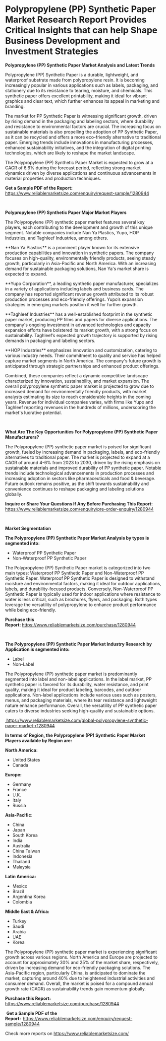 <p><h1>Polypropylene (PP) Synthetic Paper Market Research Report Provides Critical Insights that can help Shape Business Development and Investment Strategies</h1></p><p><strong>Polypropylene (PP) Synthetic Paper Market Analysis and Latest Trends</strong></p>
<p><p>Polypropylene (PP) Synthetic Paper is a durable, lightweight, and waterproof substrate made from polypropylene resin. It is becoming increasingly popular in various applications such as labels, packaging, and stationery due to its resistance to tearing, moisture, and chemicals. This synthetic paper offers excellent printability, making it ideal for vibrant graphics and clear text, which further enhances its appeal in marketing and branding.</p><p>The market for PP Synthetic Paper is witnessing significant growth, driven by rising demand in the packaging and labeling sectors, where durability and resistance to environmental factors are crucial. The increasing focus on sustainable materials is also propelling the adoption of PP Synthetic Paper, as it can be recycled and offers a more eco-friendly alternative to traditional paper. Emerging trends include innovations in manufacturing processes, enhanced sustainability initiatives, and the integration of digital printing technologies, which are likely to reshape the market landscape.</p><p>The Polypropylene (PP) Synthetic Paper Market is expected to grow at a CAGR of 6.6% during the forecast period, reflecting strong market dynamics driven by diverse applications and continuous advancements in material properties and production techniques.</p></p>
<p><strong>Get a Sample PDF of the Report:&nbsp;</strong> <a href="https://www.reliablemarketsize.com/enquiry/request-sample/1280944?utm_campaign=2809&utm_medium=2&utm_source=Github&utm_content=ia&utm_term=24032025&utm_id=polypropylene-pp-synthetic-paper">https://www.reliablemarketsize.com/enquiry/request-sample/1280944</a></p>
<p>&nbsp;</p>
<p><strong>Polypropylene (PP) Synthetic Paper Major Market Players</strong></p>
<p><p>The Polypropylene (PP) synthetic paper market features several key players, each contributing to the development and growth of this unique segment. Notable companies include Nan Ya Plastics, Yupo, HOP Industries, and Taghleef Industries, among others.</p><p>**Nan Ya Plastics** is a prominent player known for its extensive production capabilities and innovation in synthetic papers. The company focuses on high-quality, environmentally friendly products, seeing steady growth, particularly in Asia-Pacific and North America. With an increasing demand for sustainable packaging solutions, Nan Ya's market share is expected to expand.</p><p>**Yupo Corporation**, a leading synthetic paper manufacturer, specializes in a variety of applications including labels and business cards. The company has reported significant revenue growth attributed to its robust production processes and eco-friendly offerings. Yupo’s expansion strategies in emerging markets position it well for further growth.</p><p>**Taghleef Industries** has a well-established footprint in the synthetic paper market, producing PP films and papers for diverse applications. The company's ongoing investment in advanced technologies and capacity expansion efforts have bolstered its market growth, with a strong focus on sustainability. Taghleef’s expected growth trajectory is supported by rising demands in packaging and labeling sectors.</p><p>**HOP Industries** emphasizes innovation and customization, catering to various industry needs. Their commitment to quality and service has helped capture market segments in North America. The company's future growth is anticipated through strategic partnerships and enhanced product offerings.</p><p>Combined, these companies reflect a dynamic competitive landscape characterized by innovation, sustainability, and market expansion. The overall polypropylene synthetic paper market is projected to grow due to increased demand for environmentally friendly products, with market analysts estimating its size to reach considerable heights in the coming years. Revenue for individual companies varies, with firms like Yupo and Taghleef reporting revenues in the hundreds of millions, underscoring the market's lucrative potential.</p></p>
<p>&nbsp;</p>
<p><strong>What Are The Key Opportunities For Polypropylene (PP) Synthetic Paper Manufacturers?</strong></p>
<p><p>The Polypropylene (PP) synthetic paper market is poised for significant growth, fueled by increasing demand in packaging, labels, and eco-friendly alternatives to traditional paper. The market is projected to expand at a CAGR of around 4-6% from 2023 to 2030, driven by the rising emphasis on sustainable materials and improved durability of PP synthetic paper. Notable trends include technological advancements in production processes and increasing adoption in sectors like pharmaceuticals and food & beverage. Future outlook remains positive, as the shift towards sustainability and convenience continues to reshape packaging and labeling solutions globally.</p></p>
<p><strong>Inquire or Share Your Questions If Any Before Purchasing This Report:</strong> <a href="https://www.reliablemarketsize.com/enquiry/pre-order-enquiry/1280944?utm_campaign=2809&utm_medium=2&utm_source=Github&utm_content=ia&utm_term=24032025&utm_id=polypropylene-pp-synthetic-paper">https://www.reliablemarketsize.com/enquiry/pre-order-enquiry/1280944</a></p>
<p>&nbsp;</p>
<p><strong>Market Segmentation</strong></p>
<p><strong>The Polypropylene (PP) Synthetic Paper Market Analysis by types is segmented into:</strong></p>
<p><ul><li>Waterproof PP Synthetic Paper</li><li>Non-Waterproof PP Synthetic Paper</li></ul></p>
<p><p>The Polypropylene (PP) Synthetic Paper market is categorized into two main types: Waterproof PP Synthetic Paper and Non-Waterproof PP Synthetic Paper. Waterproof PP Synthetic Paper is designed to withstand moisture and environmental factors, making it ideal for outdoor applications, labels, and durability-focused products. Conversely, Non-Waterproof PP Synthetic Paper is typically used for indoor applications where resistance to water is less critical, such as brochures, flyers, and packaging. Both types leverage the versatility of polypropylene to enhance product performance while being eco-friendly.</p></p>
<p><strong>Purchase this Report:&nbsp;</strong><a href="https://www.reliablemarketsize.com/purchase/1280944?utm_campaign=2809&utm_medium=2&utm_source=Github&utm_content=ia&utm_term=24032025&utm_id=polypropylene-pp-synthetic-paper">https://www.reliablemarketsize.com/purchase/1280944</a></p>
<p>&nbsp;</p>
<p><strong>The Polypropylene (PP) Synthetic Paper Market Industry Research by Application is segmented into:</strong></p>
<p><ul><li>Label</li><li>Non-Label</li></ul></p>
<p><p>The Polypropylene (PP) synthetic paper market is predominantly segmented into label and non-label applications. In the label market, PP synthetic paper is favored for its durability, water resistance, and print quality, making it ideal for product labeling, barcodes, and outdoor applications. Non-label applications include various uses such as posters, menus, and packaging materials, where its tear resistance and lightweight nature enhance performance. Overall, the versatility of PP synthetic paper caters to diverse industries seeking high-quality and sustainable options.</p></p>
<p><a href="https://www.reliablemarketsize.com/global-polypropylene-synthetic-paper-market-r1280944?utm_campaign=2809&utm_medium=2&utm_source=Github&utm_content=ia&utm_term=24032025&utm_id=polypropylene-pp-synthetic-paper">&nbsp;https://www.reliablemarketsize.com/global-polypropylene-synthetic-paper-market-r1280944</a></p>
<p><strong>In terms of Region, the Polypropylene (PP) Synthetic Paper Market Players available by Region are:</strong></p>
<p>
    <p> <strong> North America: </strong>
        <ul>
            <li>United States</li>
            <li>Canada</li>
        </ul>
        </p> 
    <p> <strong> Europe: </strong>
        <ul>
            <li>Germany</li>
            <li>France</li>
            <li>U.K.</li>
            <li>Italy</li>
            <li>Russia</li>
        </ul>
        </p> 
    <p> <strong> Asia-Pacific: </strong>
        <ul>
            <li>China</li>
            <li>Japan</li>
            <li>South Korea</li>
            <li>India</li>
            <li>Australia</li>
            <li>China Taiwan</li>
            <li>Indonesia</li>
            <li>Thailand</li>
            <li>Malaysia</li>
        </ul>
        </p> 
    <p> <strong> Latin America: </strong>
        <ul>
            <li>Mexico</li>
            <li>Brazil</li>
            <li>Argentina Korea</li>
            <li>Colombia</li>
        </ul>
        </p> 
    <p> <strong> Middle East & Africa: </strong>
        <ul>
            <li>Turkey</li>
            <li>Saudi</li>
            <li>Arabia</li>
            <li>UAE</li>
            <li>Korea</li>
        </ul>
    </p>
    </p>
<p><p>The Polypropylene (PP) synthetic paper market is experiencing significant growth across various regions. North America and Europe are projected to account for approximately 30% and 25% of the market share, respectively, driven by increasing demand for eco-friendly packaging solutions. The Asia-Pacific region, particularly China, is anticipated to dominate the market, capturing around 40% due to heightened industrial activities and consumer demand. Overall, the market is poised for a compound annual growth rate (CAGR) as sustainability trends gain momentum globally.</p></p>
<p><strong>Purchase this Report: </strong><a href="https://www.reliablemarketsize.com/purchase/1280944?utm_campaign=2809&utm_medium=2&utm_source=Github&utm_content=ia&utm_term=24032025&utm_id=polypropylene-pp-synthetic-paper">https://www.reliablemarketsize.com/purchase/1280944</a></p>
<p>&nbsp;<strong>Get a Sample PDF of the Report:&nbsp;&nbsp;</strong><a href="https://www.reliablemarketsize.com/enquiry/request-sample/1280944?utm_campaign=2809&utm_medium=2&utm_source=Github&utm_content=ia&utm_term=24032025&utm_id=polypropylene-pp-synthetic-paper">https://www.reliablemarketsize.com/enquiry/request-sample/1280944</a></p>
<p><strong></strong></p>
<p>Check more reports on <a href="https://www.reliablemarketsize.com/?utm_campaign=2809&utm_medium=2&utm_source=Github&utm_content=ia&utm_term=24032025&utm_id=polypropylene-pp-synthetic-paper">https://www.reliablemarketsize.com/</a></p>